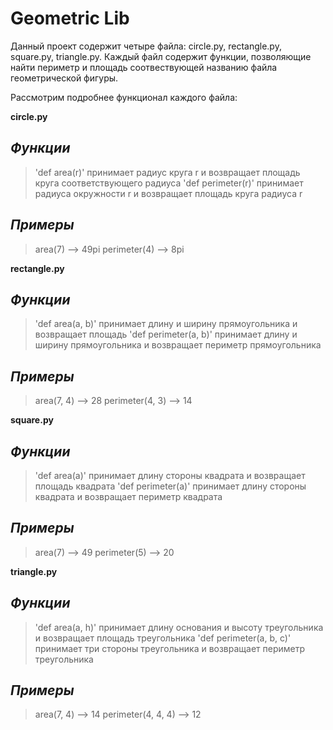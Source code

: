 # Geometric Lib

Данный проект содержит четыре файла: circle.py, rectangle.py, square.py, triangle.py. Каждый файл содержит функции, позволяющие найти периметр и площадь соотвествующей названию файла геометрической фигуры.

Рассмотрим подробнее функционал каждого файла:

**circle.py**

## *Функции*

> 'def area(r)' принимает радиус круга r и возвращает площадь круга соответствующего радиуса
> 'def perimeter(r)' принимает радиуса окружности r и возвращает площадь круга радиуса r

## *Примеры*

> area(7) --> 49pi
> perimeter(4) --> 8pi

**rectangle.py**

## *Функции*

> 'def area(a, b)' принимает длину и ширину прямоугольника и возвращает площадь 
> 'def perimeter(a, b)' принимает длину и ширину прямоугольника и возвращает периметр прямоугольника

## *Примеры*

> area(7, 4) --> 28
> perimeter(4, 3) --> 14

**square.py**

## *Функции*

> 'def area(a)' принимает длину стороны квадрата и возвращает площадь квадрата
> 'def perimeter(a)' принимает длину стороны квадрата и возвращает периметр квадрата

## *Примеры*

> area(7) --> 49
> perimeter(5) --> 20

**triangle.py**

## *Функции*

> 'def area(a, h)' принимает длину основания и высоту треугольника и возвращает площадь треугольника
> 'def perimeter(a, b, c)' принимает три стороны треугольника и возвращает периметр треугольника

## *Примеры*

> area(7, 4) --> 14
> perimeter(4, 4, 4) --> 12


